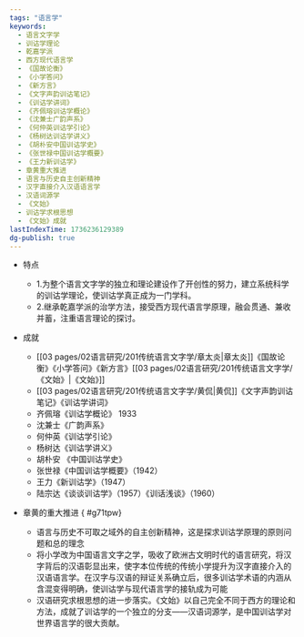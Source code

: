 ```yaml
---
tags: "语言学"
keywords:
  - 语言文字学
  - 训诂学理论
  - 乾嘉学派
  - 西方现代语言学
  - 《国故论衡》
  - 《小学答问》
  - 《新方言》
  - 《文字声韵训诂笔记》
  - 《训诂学讲词》
  - 《齐佩瑢训诂学概论》
  - 《沈兼士广韵声系》
  - 《何仲英训诂学引论》
  - 《杨树达训诂学讲义》
  - 《胡朴安中国训诂学史》
  - 《张世禄中国训诂学概要》
  - 《王力新训诂学》
  - 章黄重大推进
  - 语言与历史自主创新精神
  - 汉字直接介入汉语语言学
  - 汉语词源学
  - 《文始》
  - 训诂学求根思想
  - 《文始》成就
lastIndexTime: 1736236129389
dg-publish: true
---
```

- 特点
	- 1.为整个语言文字学的独立和理论建设作了开创性的努力，建立系统科学的训诂学理论，使训诂学真正成为一门学科。
	- 2.继承乾嘉学派的治学方法，接受西方现代语言学原理，融会贯通、兼收并蓄，注重语言理论的探讨。
- 成就
	- [[03 pages/02语言研究/201传统语言文字学/章太炎\|章太炎]]《国故论衡》《小学答问》《新方言》[[03 pages/02语言研究/201传统语言文字学/《文始》\|《文始》]]
	- [[03 pages/02语言研究/201传统语言文字学/黄侃\|黄侃]]《文字声韵训诂笔记》《训诂学讲词》
	- 齐佩瑢《训诂学概论》 1933
	- 沈兼士《广韵声系》
	- 何仲英《训诂学引论》
	- 杨树达《训诂学讲义》
	- 胡朴安 《中国训诂学史》
	- 张世禄《中国训诂学概要》（1942）
	- 王力《新训诂学》（1947）
	- 陆宗达《谈谈训诂学》（1957）《训话浅谈》（1960）
- 章黄的重大推进
{ #g71tpw}

	- 语言与历史不可取之域外的自主创新精神，这是探求训诂学原理的原则问题和总的理念
	- 将小学改为中国语言文字之学，吸收了欧洲古文明时代的语言研究，将汉字背后的汉语彰显出来，使字本位传统的传统小学提升为汉字直接介入的汉语语言学。在汉字与汉语的辩证关系确立后，很多训诂学术语的内涵从含混变得明确，使训诂学与现代语言学的接轨成为可能
	- 汉语研究求根思想的进一步落实。《文始》以自己完全不同于西方的理论和方法，成就了训诂学的一个独立的分支——汉语词源学，是中国训诂学对世界语言学的很大贡献。